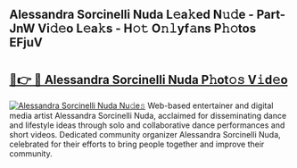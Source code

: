 ## Alessandra Sorcinelli Nuda L𝚎a𝚔ed N𝚞𝚍e - Part-JnW Vi𝚍𝚎o L𝚎a𝚔s - H𝚘𝚝 O𝚗𝚕yf𝚊ns P𝚑𝚘tos EFjuV

# <h2><a href="http://kf5w9v.oniu.top/?m=Alessandra+Sorcinelli+Nuda">🔗👉 🔴 Alessandra Sorcinelli Nuda P𝚑ot𝚘𝚜 V𝚒d𝚎o</a></h2>

[![Alessandra Sorcinelli Nuda Nu𝚍e𝚜](https://i.imgur.com/0qMVB7G.gif)](http://kf5w9v.oniu.top/?m=Alessandra+Sorcinelli+Nuda)
Web-based entertainer and digital media artist Alessandra Sorcinelli Nuda, acclaimed for disseminating dance and lifestyle ideas through solo and collaborative dance performances and short videos. Dedicated community organizer Alessandra Sorcinelli Nuda, celebrated for their efforts to bring people together and improve their community.  
